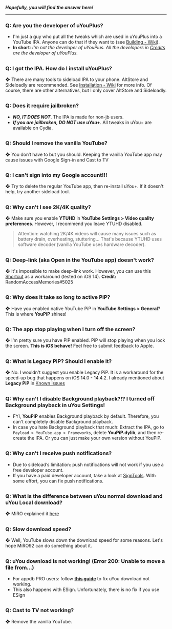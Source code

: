 **_Hopefully, you will find the answer here!_**
***
### Q: Are you the developer of uYouPlus?
- I'm just a guy who put all the tweaks which are used in uYouPlus into a YouTube IPA. Anyone can do that if they want to (see [Building - Wiki](https://github.com/qnblackcat/uYouPlus/wiki/Building)). 
- **In short**: _I'm not the developer of uYouPlus. All the developers in [Credits](https://github.com/qnblackcat/uYouPlus#credits) are the developer of uYouPlus._

##
### Q: I got the IPA. How do I install uYouPlus?
❖ There are many tools to sideload IPA to your phone. AltStore and Sideloadly are recommended. See [Installation - Wiki](https://github.com/qnblackcat/uYouPlus/wiki/Installation) for more info. Of course, there are other alternatives, but I only cover AltStore and Sideloadly. 

##
### Q: Does it require jailbroken?
- **_NO, IT DOES NOT_**. The IPA is made for non-jb users. 
- **_If you are jailbroken, DO NOT use uYou+_**. All tweaks in uYou+ are available on Cydia.

##
### Q: Should I remove the vanilla YouTube?
❖ You don‘t have to but you should. Keeping the vanilla YouTube app may cause issues with Google Sign-in and Cast to TV

##
### Q: I can't sign into my Google account!!!
❖ Try to delete the regular YouTube app, then re-install uYou+. If it doesn't help, try another sideload tool.

##
### Q: Why can't I see 2K/4K quality?
❖ Make sure you enable **YTUHD** in **YouTube Settings > Video quality preferences**. However, I recommend you leave YTUHD disabled.
> Attention: watching 2K/4K videos will cause many issues such as battery drain, overheating, stuttering... That's because YTUHD uses software decoder (vanilla YouTube uses hardware decoder).

##
### Q: Deep-link (aka **Open in the YouTube app**) doesn't work?
❖ It's impossible to make deep-link work. However, you can use this [Shortcut](https://shortcutsgallery.com/shortcuts/open-in-youtube/) as a workaround (tested on iOS 14). **Credit:** RandomAccessMemories#5025

##
### Q: Why does it take so long to active PiP? 
❖ Have you enabled native YouTube PiP in **YouTube Settings > General**? This is where **YouPiP** shines! 

##
### Q: The app stop playing when I turn off the screen?
❖ I‘m pretty sure you have PiP enabled. PiP will stop playing when you lock the screen. **This is iOS behave!** Feel free to submit feedback to Apple.

##
### Q: What is **Legacy PiP**? Should I enable it?
❖ No. I wouldn't suggest you enable Legacy PiP. It is a workaround for the speed-up bug that happens on iOS 14.0 - 14.4.2. I already mentioned about **Legacy PiP** in [Known issues](#known-issues)

##
### Q: Why can't I disable Background playback?!? I turned off Background playback in uYou Settings!
- FYI, **YouPiP** enables Background playback by default. Therefore, you can't completely disable Background playback.
- In case you hate Background playback that much: Extract the IPA, go to `Payload > YouTube.app > Frameworks`, delete **YouPiP.dylib**, and then re-create the IPA. Or you can just make your own version without YouPiP.
##

### Q: Why can't I receive push notifications?
- Due to sideload‘s limitation: push notifications will not work if you use a free developer account. 
- If you have a paid developer account, take a look at [SignTools](https://github.com/SignTools/SignTools). With some effort, you can fix push notifications.

##
### Q: What is the difference between uYou normal download and uYou Local download?
❖ MiRO explained it [here](https://www.reddit.com/r/jailbreak/comments/p5jekg/update_uyou_added_uyoulocal_feature_and_much_more/)

##
### Q: Slow download speed?
❖ Well, YouTube slows down the download speed for some reasons. Let's hope MiRO92 can do something about it.

##
### Q: uYou download is not working! (Error 200: Unable to move a file from…)
- For appdb PRO users: follow [**this guide**](https://www.reddit.com/r/sideloaded/comments/pub39h/guide_how_to_fix_uyouuyou_download_not_working/) to fix uYou download not working.
- This also happens with ESign. Unfortunately, there is no fix if you use ESign

##
### Q: Cast to TV not working?
❖ Remove the vanilla YouTube. 
##
